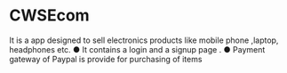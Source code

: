 # CWSEcom
It is a app designed to sell electronics products like mobile phone ,laptop,
headphones etc.
● It contains a login and a signup page .
● Payment gateway of Paypal is provide for purchasing of items

